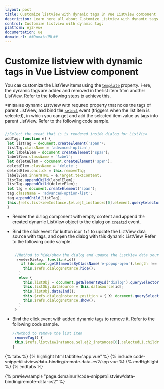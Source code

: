 ```yaml
---
layout: post
title: Customize listview with dynamic tags in Vue Listview component | Syncfusion
description: Learn here all about Customize listview with dynamic tags in Syncfusion Vue Listview component of Syncfusion Essential JS 2 and more.
control: Customize listview with dynamic tags 
platform: ej2-vue
documentation: ug
domainurl: ##DomainURL##
---
```


# Customize listview with dynamic tags in Vue Listview component

You can customize the ListView items using the [`template`](https://ej2.syncfusion.com/vue/documentation/api/list-view/#template) property. Here, the dynamic tags are added and removed in the list item from another ListView. Refer to the following steps to achieve this.

*Initialize dynamic ListView with required property that holds the tags of parent ListView, and bind the [`select`](https://ej2.syncfusion.com/vue/documentation/api/list-view/#select) event (triggers when the list item is selected), in which you can get and add the selected item value as tags into parent ListView. Refer to the following code sample.

   ```ts

   //Select the event that is is rendered inside dialog for ListView
   addTag: function(e) {
    let listTag = document.createElement('span');
    listTag.className = 'advanced-option';
    let labelElem = document.createElement('span');
    labelElem.className = 'label';
    let deleteElem = document.createElement('span');
    deleteElem.className = 'delete';
    deleteElem.onclick = this.removeTag;
    labelElem.innerHTML = e.target.textContent;
    listTag.appendChild(labelElem);
    listTag.appendChild(deleteElem);
    let tag = document.createElement('span');
    tag.className = 'advanced-option-list';
    tag.appendChild(listTag);
    this.$refs.listviewInstance.$el.ej2_instances[0].element.querySelector('.e-active').appendChild(tag);
    }

  ```

* Render the dialog component with empty content and append the created dynamic ListView object to the dialog on [`created`](https://ej2.syncfusion.com/vue/documentation/api/dialog#created) event.

* Bind the click event for button icon (+) to update the ListView data source with tags, and open the dialog with this dynamic ListView. Refer to the following code sample.

   ```ts

    //Method to hide/show the dialog and update the ListView data source
     renderDialog: function(id){
       if (document.getElementsByClassName('e-popup-open').length !== 0) {
        this.$refs.dialogInstance.hide();
      }
      else {
        this.listObj = document.getElementById('dialog').querySelector("#list").ej2_instances[0];
        this.listObj.dataSource = this.datasource[id];
        this.listObj.dataBind();
        this.$refs.dialogInstance.position = { X: document.querySelector('.e-add-icon').getBoundingClientRect().left + 50, Y: document.querySelector('.e-add-icon').getBoundingClientRect().top - 5 };
        this.$refs.dialogInstance.show();
      }
    }
 
  ```

* Bind the click event with added dynamic tags to remove it. Refer to the following code sample.

   ```ts
   //Method to remove the list item
    removeTag() {
    this.$refs.listviewInstance.$el.ej2_instances[0].selectedLI.children[1].remove();
   }

  ```

{% tabs %}
{% highlight html tabtitle="app.vue" %}
{% include code-snippet/listview/data-binding/remote-data-cs2/app.vue %}
{% endhighlight %}
{% endtabs %}
        
{% previewsample "page.domainurl/code-snippet/listview/data-binding/remote-data-cs2" %}